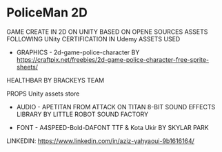 # PoliceMan 2D
GAME CREATE IN 2D ON UNITY BASED ON OPENE SOURCES ASSETS FOLLOWING UNity CERTIFICATION IN Udemy
ASSETS  USED
- GRAPHICS -
2d-game-police-character
BY  https://craftpix.net/freebies/2d-game-police-character-free-sprite-sheets/

HEALTHBAR BY  BRACKEYS  TEAM

PROPS
Unity assets store

- AUDIO -
APETITAN  FROM ATTACK ON TITAN
8-BIT  SOUND  EFFECTS  LIBRARY BY LITTLE  ROBOT  SOUND  FACTORY

- FONT -
A4SPEED-Bold-DAFONT TTF 
& Kota Ukir
BY 
 SKYLAR  PARK



LINKEDIN:
https://www.linkedin.com/in/aziz-yahyaoui-9b1616164/
